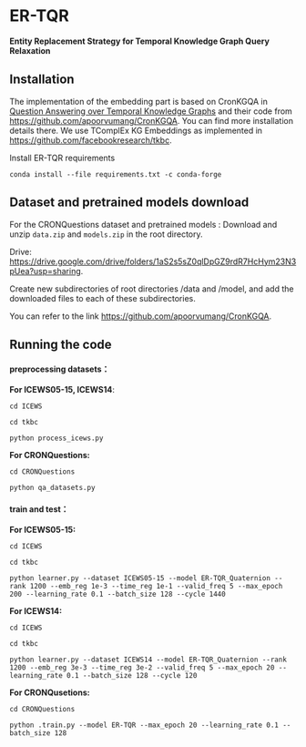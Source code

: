 # ER-TQR

**Entity Replacement Strategy for Temporal Knowledge Graph Query Relaxation**

## Installation

The implementation of the embedding part is based on CronKGQA in [Question Answering over Temporal Knowledge Graphs](https://arxiv.org/abs/2106.01515) and their code from https://github.com/apoorvumang/CronKGQA. You can find more installation details there.
We use TComplEx KG Embeddings as implemented in https://github.com/facebookresearch/tkbc.

Install ER-TQR requirements

`conda install --file requirements.txt -c conda-forge`

## Dataset and pretrained models download

For the CRONQuestions dataset and pretrained models : Download and unzip ``data.zip`` and ``models.zip`` in the root directory.

Drive: https://drive.google.com/drive/folders/1aS2s5sZ0qlDpGZ9rdR7HcHym23N3pUea?usp=sharing.

Create new subdirectories of root directories /data and /model, and add the downloaded files to each of these subdirectories.

You can refer to the link  https://github.com/apoorvumang/CronKGQA. 

## Running the code

#### preprocessing datasets：

**For ICEWS05-15, ICEWS14**:

`cd ICEWS`

`cd tkbc`

`python process_icews.py` 

 **For CRONQuestions:**

`cd CRONQuestions`

`python qa_datasets.py`

#### train and test：

**For ICEWS05-15:**

`cd ICEWS`

`cd tkbc`

`python learner.py --dataset ICEWS05-15 --model ER-TQR_Quaternion --rank 1200 --emb_reg 1e-3 --time_reg 1e-1 --valid_freq 5 --max_epoch 200 --learning_rate 0.1 --batch_size 128 --cycle 1440`

**For ICEWS14:**

`cd ICEWS`

`cd tkbc`

`python learner.py --dataset ICEWS14 --model ER-TQR_Quaternion --rank 1200 --emb_reg 3e-3 --time_reg 3e-2 --valid_freq 5 --max_epoch 20 --learning_rate 0.1 --batch_size 128 --cycle 120`

**For CRONQusetions:**

`cd CRONQuestions`

`python .train.py --model ER-TQR --max_epoch 20 --learning_rate 0.1 --batch_size 128`

